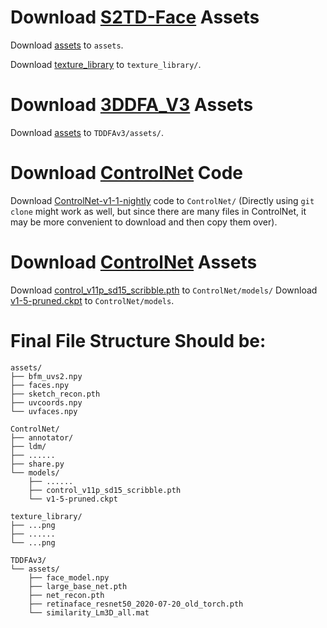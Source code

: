 # Download [S2TD-Face](https://arxiv.org/abs/2408.01218) Assets

Download [assets](https://huggingface.co/datasets/Zidu-Wang/S2TD-Face/tree/main/assets) to ```assets```.

Download [texture_library](https://huggingface.co/datasets/Zidu-Wang/S2TD-Face/tree/main/texture_library) to ```texture_library/```.

# Download [3DDFA_V3](https://arxiv.org/abs/2312.00311) Assets

Download [assets](https://huggingface.co/datasets/Zidu-Wang/3DDFA-V3/tree/main/assets) to ```TDDFAv3/assets/```.

# Download [ControlNet](https://github.com/lllyasviel/ControlNet-v1-1-nightly) Code
Download [ControlNet-v1-1-nightly](https://github.com/lllyasviel/ControlNet-v1-1-nightly) code to ```ControlNet/``` (Directly using `git clone` might work as well, but since there are many files in ControlNet, it may be more convenient to download and then copy them over).

# Download [ControlNet](https://github.com/lllyasviel/ControlNet-v1-1-nightly) Assets
Download [control_v11p_sd15_scribble.pth](https://huggingface.co/lllyasviel/ControlNet-v1-1/tree/main) to ```ControlNet/models/```
Download [v1-5-pruned.ckpt](https://huggingface.co/stable-diffusion-v1-5/stable-diffusion-v1-5/blob/main/v1-5-pruned.ckpt) to ```ControlNet/models```.

# Final File Structure Should be:

```
assets/
├── bfm_uvs2.npy
├── faces.npy
├── sketch_recon.pth
├── uvcoords.npy
└── uvfaces.npy

ControlNet/
├── annotator/
├── ldm/
├── ......
├── share.py
└── models/
    ├── ......
    ├── control_v11p_sd15_scribble.pth
    └── v1-5-pruned.ckpt

texture_library/
├── ...png
├── ......
└── ...png

TDDFAv3/
└── assets/
    ├── face_model.npy
    ├── large_base_net.pth
    ├── net_recon.pth
    ├── retinaface_resnet50_2020-07-20_old_torch.pth
    └── similarity_Lm3D_all.mat
```
